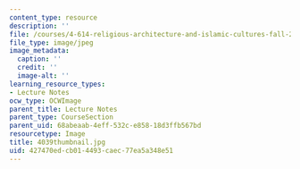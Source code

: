 ```yaml
---
content_type: resource
description: ''
file: /courses/4-614-religious-architecture-and-islamic-cultures-fall-2002/427470edcb014493caec77ea5a348e51_4039thumbnail.jpg
file_type: image/jpeg
image_metadata:
  caption: ''
  credit: ''
  image-alt: ''
learning_resource_types:
- Lecture Notes
ocw_type: OCWImage
parent_title: Lecture Notes
parent_type: CourseSection
parent_uid: 68abeaab-4eff-532c-e858-18d3ffb567bd
resourcetype: Image
title: 4039thumbnail.jpg
uid: 427470ed-cb01-4493-caec-77ea5a348e51
---
```

